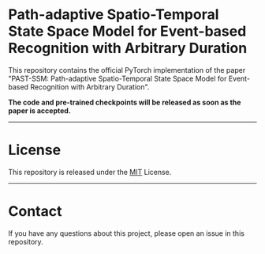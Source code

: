# Path-adaptive Spatio-Temporal State Space Model for Event-based Recognition with Arbitrary Duration

This repository contains the official PyTorch implementation of the paper "PAST-SSM: Path-adaptive Spatio-Temporal State Space Model for Event-based Recognition with Arbitrary Duration".

**The code and pre-trained checkpoints will be released as soon as the paper is accepted.**

---
# License
This repository is released under the [MIT](LICENSE) License.

---
# Contact
If you have any questions about this project, please open an issue in this repository.
